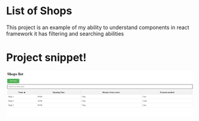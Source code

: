 # List of Shops
This project is an example of my ability to understand components in react framework
it has filtering and searching abilities 
# Project snippet!
![Preview](preview.jpg)